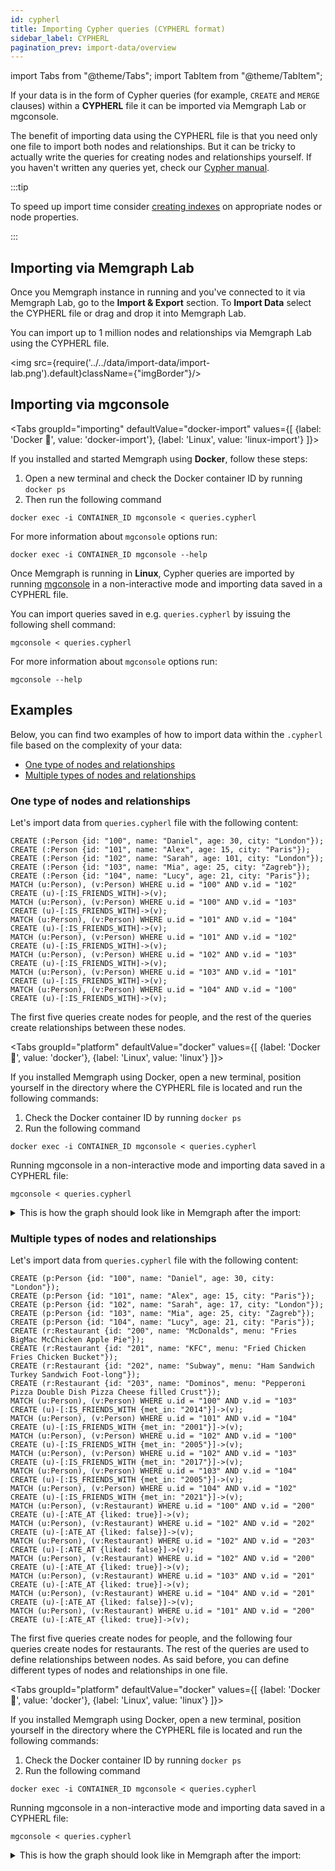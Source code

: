 ```yaml
---
id: cypherl
title: Importing Cypher queries (CYPHERL format)
sidebar_label: CYPHERL
pagination_prev: import-data/overview
---
```

import Tabs from "@theme/Tabs"; import TabItem from "@theme/TabItem";

If your data is in the form of Cypher queries (for example, `CREATE` and `MERGE`
clauses) within a **CYPHERL** file it can be imported via Memgraph Lab or
mgconsole.

The benefit of importing data using the CYPHERL file is that you need only
one file to import both nodes and relationships. But it can be tricky to
actually write the queries for creating nodes and relationships yourself. If you
haven't written any queries yet, check our [Cypher manual](/cypher-manual).

:::tip

To speed up import time consider [creating indexes](/how-to-guides/indexes.md)
on appropriate nodes or node properties.

:::

## Importing via Memgraph Lab

Once you Memgraph instance in running and you've connected to it via Memgraph
Lab, go to the **Import & Export** section. To **Import Data** select the
CYPHERL file or drag and drop it into Memgraph Lab. 

You can import up to 1 million nodes and relationships via Memgraph Lab using
the CYPHERL file. 

<img src={require('../../data/import-data/import-lab.png').default}className={"imgBorder"}/>

## Importing via mgconsole

<Tabs
  groupId="importing"
  defaultValue="docker-import"
  values={[
    {label: 'Docker 🐳', value: 'docker-import'},
    {label: 'Linux', value: 'linux-import'}
  ]}>
<TabItem value='docker-import'>

If you installed and started Memgraph using **Docker**, follow these steps:

1. Open a new terminal and check the Docker container ID by running `docker ps`
2. Then run the following command

  ```
  docker exec -i CONTAINER_ID mgconsole < queries.cypherl
  ```

For more information about `mgconsole` options run:

```console
docker exec -i CONTAINER_ID mgconsole --help
```

</TabItem>
<TabItem value= 'linux-import'>

Once Memgraph is running in **Linux**, Cypher queries are imported by running
[mgconsole](/connect-to-memgraph/mgconsole.md) in a non-interactive mode and
importing data saved in a CYPHERL file. 

You can import queries saved in e.g. `queries.cypherl` by issuing the following
shell command:

```plaintext
mgconsole < queries.cypherl
```

For more information about `mgconsole` options run:

```console
mgconsole --help
```
  </TabItem>
</Tabs>

## Examples

Below, you can find two examples of how to import data within the `.cypherl` file
based on the complexity of your data:
<!-- no toc -->
  - [One type of nodes and relationships](#one-type-of-nodes-and-relationships)
  - [Multiple types of nodes and relationships](#multiple-types-of-nodes-and-relationships)

### One type of nodes and relationships

Let's import data from `queries.cypherl` file with the following content:

```plaintext
CREATE (:Person {id: "100", name: "Daniel", age: 30, city: "London"});
CREATE (:Person {id: "101", name: "Alex", age: 15, city: "Paris"});
CREATE (:Person {id: "102", name: "Sarah", age: 101, city: "London"});
CREATE (:Person {id: "103", name: "Mia", age: 25, city: "Zagreb"});
CREATE (:Person {id: "104", name: "Lucy", age: 21, city: "Paris"});
MATCH (u:Person), (v:Person) WHERE u.id = "100" AND v.id = "102" CREATE (u)-[:IS_FRIENDS_WITH]->(v);
MATCH (u:Person), (v:Person) WHERE u.id = "100" AND v.id = "103" CREATE (u)-[:IS_FRIENDS_WITH]->(v);
MATCH (u:Person), (v:Person) WHERE u.id = "101" AND v.id = "104" CREATE (u)-[:IS_FRIENDS_WITH]->(v);
MATCH (u:Person), (v:Person) WHERE u.id = "101" AND v.id = "102" CREATE (u)-[:IS_FRIENDS_WITH]->(v);
MATCH (u:Person), (v:Person) WHERE u.id = "102" AND v.id = "103" CREATE (u)-[:IS_FRIENDS_WITH]->(v);
MATCH (u:Person), (v:Person) WHERE u.id = "103" AND v.id = "101" CREATE (u)-[:IS_FRIENDS_WITH]->(v);
MATCH (u:Person), (v:Person) WHERE u.id = "104" AND v.id = "100" CREATE (u)-[:IS_FRIENDS_WITH]->(v);
```

The first five queries create nodes for people, and the rest of the queries create
relationships between these nodes.

<Tabs
  groupId="platform"
  defaultValue="docker"
  values={[
    {label: 'Docker 🐳', value: 'docker'},
    {label: 'Linux', value: 'linux'}
  ]}>
  <TabItem value="docker">

If you installed Memgraph using Docker, open a new terminal, position yourself
in the directory where the CYPHERL file is located and run the following
commands: 

1. Check the Docker container ID by running `docker ps`
2. Run the following command

  ```
  docker exec -i CONTAINER_ID mgconsole < queries.cypherl
  ```

</TabItem>
<TabItem value= 'linux'>

Running mgconsole in a non-interactive mode and importing data saved in a
CYPHERL file:

```console
mgconsole < queries.cypherl
```

</TabItem>
</Tabs>

<details>
  <summary>This is how the graph should look like in Memgraph after the import:</summary>
  <div>
    <img src={require('../../data/import-data/cypherl_one_type_nodes_and_relationships.png').default}/>
  </div>
</details>

### Multiple types of nodes and relationships

Let's import data from `queries.cypherl` file with the following content:

```plaintext
CREATE (p:Person {id: "100", name: "Daniel", age: 30, city: "London"});
CREATE (p:Person {id: "101", name: "Alex", age: 15, city: "Paris"});
CREATE (p:Person {id: "102", name: "Sarah", age: 17, city: "London"});
CREATE (p:Person {id: "103", name: "Mia", age: 25, city: "Zagreb"});
CREATE (p:Person {id: "104", name: "Lucy", age: 21, city: "Paris"});
CREATE (r:Restaurant {id: "200", name: "McDonalds", menu: "Fries BigMac McChicken Apple Pie"});
CREATE (r:Restaurant {id: "201", name: "KFC", menu: "Fried Chicken Fries Chicken Bucket"});
CREATE (r:Restaurant {id: "202", name: "Subway", menu: "Ham Sandwich Turkey Sandwich Foot-long"});
CREATE (r:Restaurant {id: "203", name: "Dominos", menu: "Pepperoni Pizza Double Dish Pizza Cheese filled Crust"});
MATCH (u:Person), (v:Person) WHERE u.id = "100" AND v.id = "103" CREATE (u)-[:IS_FRIENDS_WITH {met_in: "2014"}]->(v);
MATCH (u:Person), (v:Person) WHERE u.id = "101" AND v.id = "104" CREATE (u)-[:IS_FRIENDS_WITH {met_in: "2001"}]->(v);
MATCH (u:Person), (v:Person) WHERE u.id = "102" AND v.id = "100" CREATE (u)-[:IS_FRIENDS_WITH {met_in: "2005"}]->(v);
MATCH (u:Person), (v:Person) WHERE u.id = "102" AND v.id = "103" CREATE (u)-[:IS_FRIENDS_WITH {met_in: "2017"}]->(v);
MATCH (u:Person), (v:Person) WHERE u.id = "103" AND v.id = "104" CREATE (u)-[:IS_FRIENDS_WITH {met_in: "2005"}]->(v);
MATCH (u:Person), (v:Person) WHERE u.id = "104" AND v.id = "102" CREATE (u)-[:IS_FRIENDS_WITH {met_in: "2021"}]->(v);
MATCH (u:Person), (v:Restaurant) WHERE u.id = "100" AND v.id = "200" CREATE (u)-[:ATE_AT {liked: true}]->(v);
MATCH (u:Person), (v:Restaurant) WHERE u.id = "102" AND v.id = "202" CREATE (u)-[:ATE_AT {liked: false}]->(v);
MATCH (u:Person), (v:Restaurant) WHERE u.id = "102" AND v.id = "203" CREATE (u)-[:ATE_AT {liked: false}]->(v);
MATCH (u:Person), (v:Restaurant) WHERE u.id = "102" AND v.id = "200" CREATE (u)-[:ATE_AT {liked: true}]->(v);
MATCH (u:Person), (v:Restaurant) WHERE u.id = "103" AND v.id = "201" CREATE (u)-[:ATE_AT {liked: true}]->(v);
MATCH (u:Person), (v:Restaurant) WHERE u.id = "104" AND v.id = "201" CREATE (u)-[:ATE_AT {liked: false}]->(v);
MATCH (u:Person), (v:Restaurant) WHERE u.id = "101" AND v.id = "200" CREATE (u)-[:ATE_AT {liked: true}]->(v);
```

The first five queries create nodes for people, and the following four queries
create nodes for restaurants. The rest of the queries are used to define
relationships between nodes. As said before, you can define different types of
nodes and relationships in one file.

<Tabs
  groupId="platform"
  defaultValue="docker"
  values={[
    {label: 'Docker 🐳', value: 'docker'},
    {label: 'Linux', value: 'linux'}
  ]}>
<TabItem value="docker">

If you installed Memgraph using Docker, open a new terminal, position yourself
in the directory where the CYPHERL file is located and run the following
commands: 

1. Check the Docker container ID by running `docker ps`
2. Run the following command

  ```
  docker exec -i CONTAINER_ID mgconsole < queries.cypherl
  ```

</TabItem>
<TabItem value= 'linux'>

Running mgconsole in a non-interactive mode and importing data saved in a
CYPHERL file:

```console
mgconsole < queries.cypherl
```

</TabItem>
</Tabs>

<details>
  <summary>This is how the graph should look like in Memgraph after the import:</summary>
  <div>
    <img src={require('../../data/import-data/cypherl_multiple_type_nodes_and_relationships.png').default}/>
  </div>
</details>

